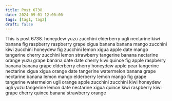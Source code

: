 ```yaml
---
title: Post 6738
date: 2024-09-01 12:00:00
tags: [tag1, tag2]
draft: false
---
```

This is post 6738.
honeydew
yuzu
zucchini
elderberry
ugli
nectarine
kiwi
banana
fig
raspberry
raspberry
grape
xigua
banana
banana
mango
zucchini
kiwi
zucchini
honeydew
fig
zucchini
lemon
xigua
apple
date
mango
tangerine
cherry
zucchini
lemon
strawberry
tangerine
banana
nectarine
orange
yuzu
grape
banana
date
date
cherry
kiwi
quince
fig
apple
raspberry
banana
banana
grape
elderberry
cherry
honeydew
apple
pear
tangerine
nectarine
xigua
xigua
orange
date
tangerine
watermelon
banana
grape
nectarine
banana
lemon
mango
elderberry
lemon
mango
fig
grape
tangerine
watermelon
ugli
orange
apple
zucchini
zucchini
kiwi
honeydew
ugli
yuzu
tangerine
lemon
date
nectarine
xigua
quince
kiwi
raspberry
kiwi
grape
cherry
quince
banana
strawberry
orange
